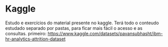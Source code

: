 # Kaggle
Estudo e exercícios do material presente no kaggle.
Terá todo o conteudo estudado separado por pastas, para ficar mais fácil o acesso e as consultas.
primeiro: https://www.kaggle.com/datasets/pavansubhasht/ibm-hr-analytics-attrition-dataset
